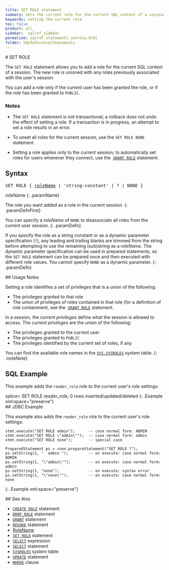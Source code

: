 ```yaml
---
title: SET ROLE statement
summary: Sets the current role for the current SQL context of a session.
keywords: setting the current role
toc: false
product: all
sidebar:  sqlref_sidebar
permalink: sqlref_statements_setrole.html
folder: SQLReference/Statements
---
```

<section>
<div class="TopicContent" data-swiftype-index="true" markdown="1">
# SET ROLE

The `SET ROLE` statement allows you to add a role for the
current SQL context of a session. The new role is unioned with any roles previously associated with the user's session.

You can add a role only if the current user has been granted the role,
or if the role has been granted to `PUBLIC`.

### Notes

* The `SET ROLE` statement is not transactional; a rollback does not undo
the effect of setting a role. If a transaction is in progress, an
attempt to set a role results in an error.

* To unset all roles for the current session, use the `SET ROLE NONE` statement.

* Setting a role applies only to the current session; to automatically set roles for users whenever they connect, use the &nbsp;[`GRANT ROLE`](sqlref_statements_grant.html#RoleSyntax) statement.

## Syntax

<div class="fcnWrapperWide"><pre class="FcnSyntax">
SET ROLE { <a href="sqlref_identifiers_types.html#RoleName">roleName</a> | 'string-constant' | ? | NONE }</pre>

</div>
<div class="paramList" markdown="1">
roleName
{: .paramName}

The role you want added as a role in the current session.
{: .paramDefnFirst}

You can specify a *roleName* of `NONE` to disassociate all roles from the current user session.
{: .paramDefn}

If you specify the role as a string constant or as a dynamic parameter
specification (`?`), any leading and trailing blanks are trimmed from
the string before attempting to use the remaining (sub)string as a
*roleName*. The dynamic parameter specification can be used in prepared
statements, so the `SET ROLE` statement can be prepared once and then
executed with different role values. You cannot specify `NONE` as a
dynamic parameter.
{: .paramDefn}

</div>
## Usage Notes

Setting a role identifies a set of privileges that is a union of the
following:

* The privileges granted to that role
* The union of privileges of roles contained in that role (for a
  definition of role containment, see the &nbsp;[`GRANT ROLE`](sqlref_statements_grant.html#RoleSyntax) statement.

In a session, the *current privileges* define what the session is
allowed to access. The *current privileges* are the union of the
following:

* The privileges granted to the current user
* The privileges granted to `PUBLIC`
* The privileges identified by the current set of roles, if any

You can find the available role names in the
[`SYS.SYSROLES`](sqlref_systables_sysroles.html) system table.
{: .noteNote}

## SQL Example

This example adds the `reader_role` role to the current user's role settings:

<div class="preWrapperWide" markdown="1">
    splice> SET ROLE reader_role;
    0 rows inserted/updated/deleted
{: .Example xml:space="preserve"}

</div>
## JDBC Example

This example also adds the `reader_role` role to the current user's role settings:

<div class="preWrapperWide" markdown="1">

    stmt.execute("SET ROLE admin");      -- case normal form: ADMIN
    stmt.execute("SET ROLE \"admin\"");  -- case normal form: admin
    stmt.execute("SET ROLE none");       -- special case

    PreparedStatement ps = conn.prepareStatement("SET ROLE ?");
    ps.setString(1, "  admin ");         -- on execute: case normal form: ADMIN
    ps.setString(1, "\"admin\"");        -- on execute: case normal form: admin
    ps.setString(1, "none");             -- on execute: syntax error
    ps.setString(1, "\"none\"");         -- on execute: case normal form: none
{: .Example xml:space="preserve"}

</div>
## See Also

* [`CREATE ROLE`](sqlref_statements_createrole.html) statement
* [`DROP_ROLE`](sqlref_statements_droprole.html) statement
* [`GRANT`](sqlref_statements_grant.html) statement
* [`REVOKE`](sqlref_statements_revoke.html) statement
* [RoleName](sqlref_identifiers_types.html#RoleName)
* [`SET ROLE`](#) statement
* [`SELECT`](sqlref_expressions_select.html) expression
* [`SELECT`](sqlref_expressions_select.html) statement
* [`SYSROLES`](sqlref_systables_sysroles.html) system table
* [`UPDATE`](sqlref_statements_update.html) statement
* [`WHERE`](sqlref_clauses_where.html) clause

</div>
</section>
